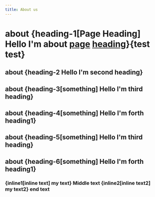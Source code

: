 ```yaml
---
title: About us
---
```


# about {heading-1[Page Heading] Hello I'm <strong>about</strong> <a href="http://google.com">page</a> <a href="http://adblockplus.org">heading</a>}{test test}

## about {heading-2 Hello I'm second heading}

## about {heading-3[something] Hello I'm third heading}

## about {heading-4[something] Hello I'm forth heading1}

## about {heading-5[something] Hello I'm third heading}

## about {heading-6[something] Hello I'm forth heading1}

### {inline1[inline text] my text} Middle text {inline2[inline text2] my text2} end text